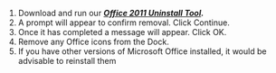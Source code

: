 <!--
id: 26819077773
link: http://blog.hengkiardo.com/post/26819077773/easy-solution-completely-uninstall-microsoft-office
slug: easy-solution-completely-uninstall-microsoft-office
date: Mon Jul 09 2012 13:45:59 GMT+0700 (WIT)
publish: 2012-07-09
tags: 
title: Easy Solution : Completely Uninstall Microsoft Office for Mac 2011
-->


1.  Download and run our ***[Office 2011 Uninstall
    Tool](http://www.fixkb.com/downloads/Microsoft+Office+2011+Uninstall).***
2.  A prompt will appear to confirm removal. Click Continue.
3.  Once it has completed a message will appear. Click OK.
4.  Remove any Office icons from the Dock.
5.  If you have other versions of Microsoft Office installed, it would
    be advisable to reinstall them


